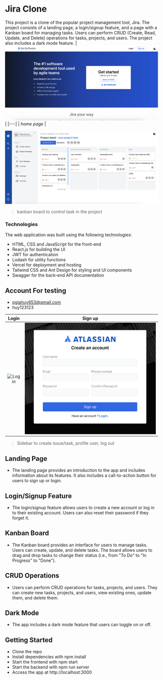 # Jira Clone
This project is a clone of the popular project management tool, Jira. The project consists of a landing page, a login/signup feature, and a page with a Kanban board for managing tasks. Users can perform CRUD (Create, Read, Update, and Delete) operations for tasks, projects, and users. The project also includes a dark mode feature.
| ![Home page](https://github.com/giahuy405/Jira/blob/main/web-img/home.png) | 
|:--:| 
| *home page* |

![Jira Website](https://github.com/giahuy405/Jira/blob/main/web-img/kanban-board.png)
> kanban board to control task in the project

### Technologies
The web application was built using the following technologies:
* HTML, CSS and JavaScript for the front-end
* React.js for building the UI
* JWT for authentication
* Lodash for utility functions
* Vercel for deployment and hosting
* Tailwind CSS and Ant Design for styling and UI components
* Swagger for the back-end API documentation

## Account For testing
- pgiahuy653@gmail.com
- huy123123

Login                      |  Sign up
:-------------------------:|:-------------------------:
![Login]((https://github.com/giahuy405/Jira/blob/main/web-img/login.png))  |  ![Signup](https://github.com/giahuy405/Jira/blob/main/web-img/signup.png)


 
> Sidebar to create issue/task, profile user, log out 
## Landing Page
* The landing page provides an introduction to the app and includes information about its features. It also includes a call-to-action button for users to sign up or login.

## Login/Signup Feature
* The login/signup feature allows users to create a new account or log in to their existing account. Users can also reset their password if they forget it.

## Kanban Board
* The Kanban board provides an interface for users to manage tasks. Users can create, update, and delete tasks. The board allows users to drag and drop tasks to change their status (i.e., from "To Do" to "In Progress" to "Done").

## CRUD Operations
* Users can perform CRUD operations for tasks, projects, and users. They can create new tasks, projects, and users, view existing ones, update them, and delete them.

## Dark Mode
* The app includes a dark mode feature that users can toggle on or off.

## Getting Started
* Clone the repo
* Install dependencies with npm install
* Start the frontend with npm start
* Start the backend with npm run server
* Access the app at http://localhost:3000

 
